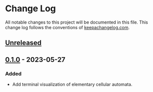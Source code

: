 # Change Log
All notable changes to this project will be documented in this file. This change log follows the conventions of [keepachangelog.com](http://keepachangelog.com/).

## [Unreleased]

## [0.1.0] - 2023-05-27
### Added
- Add terminal visualization of elementary cellular automata.

[Unreleased]: https://github.com/davis8dd/cellular-automata/compare/0.1.0...HEAD
[0.1.0]: https://github.com/davis8dd/cellular-automata/0.1.0
